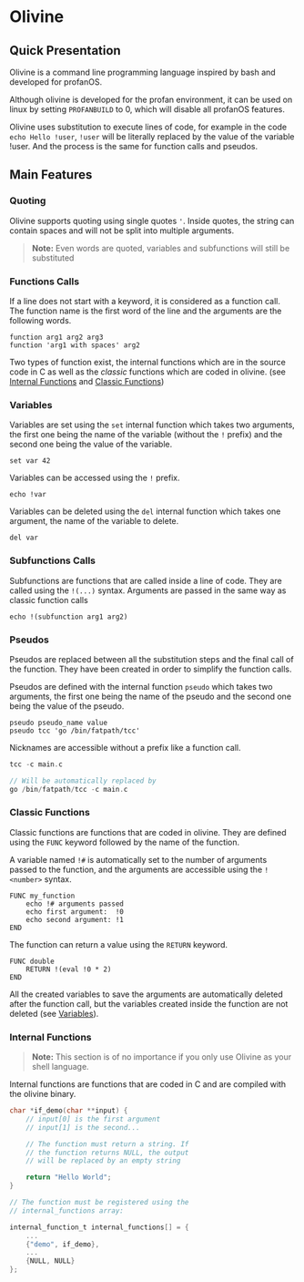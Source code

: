 # Olivine

## Quick Presentation

Olivine is a command line programming language inspired by bash and developed
for profanOS.

Although olivine is developed for the profan environment, it can be used on linux
by setting `PROFANBUILD` to 0, which will disable all profanOS features.

Olivine uses substitution to execute lines of code, for example in the code
`echo Hello !user`, `!user` will be literally replaced by the value of the
variable !user. And the process is the same for function calls and pseudos.

## Main Features

### Quoting

Olivine supports quoting using single quotes `'`. Inside quotes, the string
can contain spaces and will not be split into multiple arguments.

> **Note:** Even words are quoted, variables and subfunctions will still
> be substituted

### Functions Calls

If a line does not start with a keyword, it is considered as a function call.
The function name is the first word of the line and the arguments are the
following words.

```
function arg1 arg2 arg3
function 'arg1 with spaces' arg2
```

Two types of function exist, the internal functions which are in the source
code in C as well as the *classic* functions which are coded in olivine.
(see [Internal Functions](#internal-functions) and [Classic Functions](#classic-functions))

### Variables

Variables are set using the `set` internal function which takes two arguments,
the first one being the name of the variable (without the `!` prefix) and the
second one being the value of the variable.

```
set var 42
```

Variables can be accessed using the `!` prefix.

```
echo !var
```

Variables can be deleted using the `del` internal function which takes one
argument, the name of the variable to delete.

```
del var
```

### Subfunctions Calls

Subfunctions are functions that are called inside a line of code. They are
called using the `!(...)` syntax. Arguments are passed in the same way
as classic function calls

```
echo !(subfunction arg1 arg2)
```

### Pseudos

Pseudos are replaced between all the substitution steps and the final call of
the function. They have been created in order to simplify the function calls.

Pseudos are defined with the internal function `pseudo` which takes two
arguments, the first one being the name of the pseudo and the second one
being the value of the pseudo.

```
pseudo pseudo_name value
pseudo tcc 'go /bin/fatpath/tcc'
```

Nicknames are accessible without a prefix like a function call.

```c
tcc -c main.c

// Will be automatically replaced by
go /bin/fatpath/tcc -c main.c
```

### Classic Functions

Classic functions are functions that are coded in olivine. They are defined
using the `FUNC` keyword followed by the name of the function.

A variable named `!#` is automatically set to the number of arguments passed
to the function, and the arguments are accessible using the `!<number>` syntax.

```
FUNC my_function
    echo !# arguments passed
    echo first argument:  !0
    echo second argument: !1
END
```

The function can return a value using the `RETURN` keyword.

```
FUNC double
    RETURN !(eval !0 * 2)
END
```

All the created variables to save the arguments are automatically deleted
after the function call, but the variables created inside the function are
not deleted (see [Variables](#variables)).

### Internal Functions

> **Note:** This section is of no importance if you only use Olivine as your
> shell language.

Internal functions are functions that are coded in C and are compiled with the
olivine binary.

```c
char *if_demo(char **input) {
    // input[0] is the first argument
    // input[1] is the second...

    // The function must return a string. If
    // the function returns NULL, the output
    // will be replaced by an empty string

    return "Hello World";
}

// The function must be registered using the
// internal_functions array:

internal_function_t internal_functions[] = {
    ...
    {"demo", if_demo},
    ...
    {NULL, NULL}
};

```
